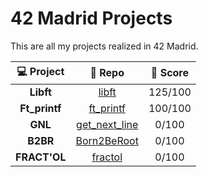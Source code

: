 # 42 Madrid Projects
This are all my projects realized in 42 Madrid.
  
| 💻 Project | 📝 Repo | 💯 Score |
|:------:|:-------:|:------------------:|
| **Libft** | [libft](https://github.com/mariocaro13/libft.git) | 125/100 |
| **Ft_printf** | [ft_printf](https://github.com/mariocaro13/ft_printf.git) | 100/100 |
| **GNL** | [get_next_line](https://github.com/mariocaro13/get_next_line.git) | 0/100 |
| **B2BR** | [Born2BeRoot]() | 0/100 |
| **FRACT'OL** | [fractol](https://github.com/mariocaro13/fract-ol) | 0/100 |
